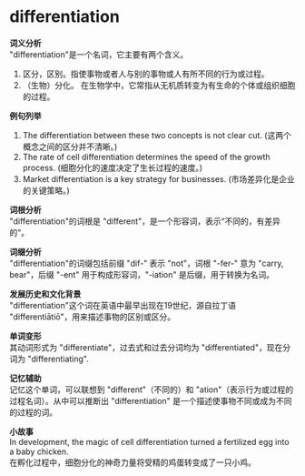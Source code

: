 # differentiation

**词义分析**  
"differentiation"是一个名词，它主要有两个含义。

  

1.  区分，区别。指使事物或者人与别的事物或人有所不同的行为或过程。
2.  （生物）分化。 在生物学中，它常指从无机质转变为有生命的个体或组织细胞的过程。

  

**例句列举**

  

1.  The differentiation between these two concepts is not clear cut. (这两个概念之间的区分并不清晰。)
2.  The rate of cell differentiation determines the speed of the growth process. (细胞分化的速度决定了生长过程的速度。)
3.  Market differentiation is a key strategy for businesses. (市场差异化是企业的关键策略。)

  

**词根分析**  
"differentiation"的词根是 "different"，是一个形容词，表示“不同的，有差异的”。

  

**词缀分析**  
"differentiation"的词缀包括前缀 "dif-" 表示 "not"，词根 "-fer-" 意为 "carry, bear"，后缀 "-ent" 用于构成形容词，"-iation" 是后缀，用于转换为名词。

  

**发展历史和文化背景**  
"differentiation"这个词在英语中最早出现在19世纪，源自拉丁语 "differentiātiō"，用来描述事物的区别或区分。

  

**单词变形**  
其动词形式为 "differentiate"，过去式和过去分词均为 "differentiated"，现在分词为 "differentiating".

  

**记忆辅助**  
记忆这个单词，可以联想到 "different"（不同的）和 "ation"（表示行为或过程的过程名词）。从中可以推断出 "differentiation" 是一个描述使事物不同或成为不同的过程的词。

  

**小故事**  
In development, the magic of cell differentiation turned a fertilized egg into a baby chicken.  
在孵化过程中，细胞分化的神奇力量将受精的鸡蛋转变成了一只小鸡。
